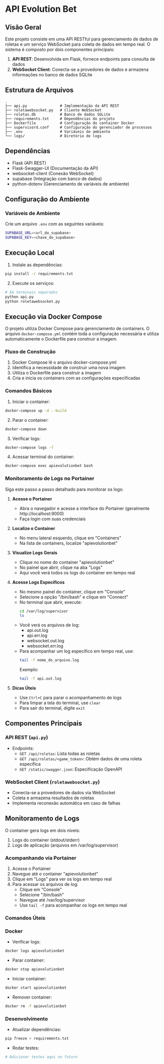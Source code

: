 # API Evolution Bet

## Visão Geral
Este projeto consiste em uma API RESTful para gerenciamento de dados de roletas e um serviço WebSocket para coleta de dados em tempo real. O sistema é composto por dois componentes principais:

1. **API REST**: Desenvolvida em Flask, fornece endpoints para consulta de dados
2. **WebSocket Client**: Conecta-se a provedores de dados e armazena informações no banco de dados SQLite

## Estrutura de Arquivos
```
.
├── api.py               # Implementação da API REST
├── roletawebsocket.py   # Cliente WebSocket
├── roletas.db           # Banco de dados SQLite
├── requirements.txt     # Dependências do projeto
├── Dockerfile           # Configuração do container Docker
├── supervisord.conf     # Configuração do gerenciador de processos
├── .env                 # Variáveis de ambiente
└── logs/                # Diretório de logs
```

## Dependências
- Flask (API REST)
- Flask-Swagger-UI (Documentação da API)
- websocket-client (Conexão WebSocket)
- supabase (Integração com banco de dados)
- python-dotenv (Gerenciamento de variáveis de ambiente)

## Configuração do Ambiente

### Variáveis de Ambiente
Crie um arquivo `.env` com as seguintes variáveis:
```bash
SUPABASE_URL=<url_do_supabase>
SUPABASE_KEY=<chave_do_supabase>
```

## Execução Local

1. Instale as dependências:
```bash
pip install -r requirements.txt
```

2. Execute os serviços:
```bash
# Em terminais separados
python api.py
python roletawebsocket.py
```

## Execução via Docker Compose

O projeto utiliza Docker Compose para gerenciamento de containers. O arquivo `docker-compose.yml` contém toda a configuração necessária e utiliza automaticamente o Dockerfile para construir a imagem.

### Fluxo de Construção

1. Docker Compose lê o arquivo docker-compose.yml
2. Identifica a necessidade de construir uma nova imagem
3. Utiliza o Dockerfile para construir a imagem
4. Cria e inicia os containers com as configurações especificadas

### Comandos Básicos

1. Iniciar o container:
```bash
docker-compose up -d --build
```

2. Parar o container:
```bash
docker-compose down
```

3. Verificar logs:
```bash
docker-compose logs -f
```

4. Acessar terminal do container:
```bash
docker-compose exec apievolutionbet bash
```

### Monitoramento de Logs no Portainer

Siga este passo a passo detalhado para monitorar os logs:

1. **Acesse o Portainer**
   - Abra o navegador e acesse a interface do Portainer (geralmente http://localhost:9000)
   - Faça login com suas credenciais

2. **Localize o Container**
   - No menu lateral esquerdo, clique em "Containers"
   - Na lista de containers, localize "apievolutionbet"

3. **Visualize Logs Gerais**
   - Clique no nome do container "apievolutionbet"
   - No painel que abrir, clique na aba "Logs"
   - Aqui você verá todos os logs do container em tempo real

4. **Acesse Logs Específicos**
   - No mesmo painel do container, clique em "Console"
   - Selecione a opção "/bin/bash" e clique em "Connect"
   - No terminal que abrir, execute:
     ```bash
     cd /var/log/supervisor
     ls
     ```
   - Você verá os arquivos de log:
     - api.out.log
     - api.err.log
     - websocket.out.log
     - websocket.err.log
   - Para acompanhar um log específico em tempo real, use:
     ```bash
     tail -f nome_do_arquivo.log
     ```
     Exemplo:
     ```bash
     tail -f api.out.log
     ```

5. **Dicas Úteis**
   - Use `Ctrl+C` para parar o acompanhamento de logs
   - Para limpar a tela do terminal, use `clear`
   - Para sair do terminal, digite `exit`

## Componentes Principais

### API REST (`api.py`)
- Endpoints:
  - `GET /api/roletas`: Lista todas as roletas
  - `GET /api/roletas/<game_token>`: Obtém dados de uma roleta específica
  - `GET /static/swagger.json`: Especificação OpenAPI

### WebSocket Client (`roletawebsocket.py`)
- Conecta-se a provedores de dados via WebSocket
- Coleta e armazena resultados de roletas
- Implementa reconexão automática em caso de falhas

## Monitoramento de Logs

O container gera logs em dois níveis:

1. Logs do container (stdout/stderr)
2. Logs de aplicação (arquivos em /var/log/supervisor)

### Acompanhando via Portainer

1. Acesse o Portainer
2. Navegue até o container "apievolutionbet"
3. Clique em "Logs" para ver os logs em tempo real
4. Para acessar os arquivos de log:
   - Clique em "Console"
   - Selecione "/bin/bash"
   - Navegue até /var/log/supervisor
   - Use `tail -f` para acompanhar os logs em tempo real

### Comandos Úteis

### Docker
- Verificar logs:
```bash
docker logs apievolutionbet
```

- Parar container:
```bash
docker stop apievolutionbet
```

- Iniciar container:
```bash
docker start apievolutionbet
```

- Remover container:
```bash
docker rm -f apievolutionbet
```

### Desenvolvimento
- Atualizar dependências:
```bash
pip freeze > requirements.txt
```

- Rodar testes:
```bash
# Adicionar testes aqui no futuro
```

